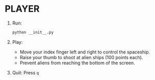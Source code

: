 # PLAYER

1. Run:
   ```bash
   python __init__.py
   ```

2. Play:
   - Move your index finger left and right to control the spaceship.
   - Raise your thumb to shoot at alien ships (100 points each).
   - Prevent aliens from reaching the bottom of the screen.

3. Quit: Press `q` 